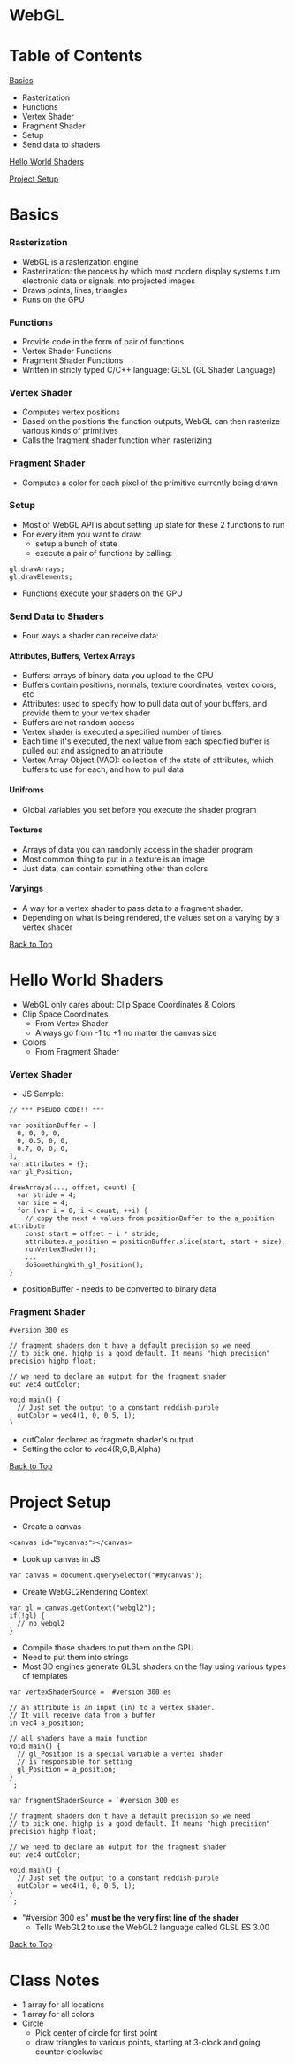 # WebGL

# Table of Contents

[Basics](#basics)
- Rasterization
- Functions
- Vertex Shader
- Fragment Shader
- Setup
- Send data to shaders

[Hello World Shaders](#hello-world)

[Project Setup](#project-setup)

# Basics

### Rasterization

- WebGL is a rasterization engine
- Rasterization: the process by which most modern display systems turn electronic data or signals into projected images
- Draws points, lines, triangles
- Runs on the GPU

### Functions

- Provide code in the form of pair of functions
- Vertex Shader Functions
- Fragment Shader Functions
- Written in stricly typed C/C++ language: GLSL (GL Shader Language)

### Vertex Shader

- Computes vertex positions
- Based on the positions the function outputs, WebGL can then rasterize various kinds of primitives
- Calls the fragment shader function when rasterizing

### Fragment Shader

- Computes a color for each pixel of the primitive currently being drawn

### Setup

- Most of WebGL API is about setting up state for these 2 functions to run
- For every item you want to draw: 
  - setup a bunch of state
  - execute a pair of functions by calling:
```
gl.drawArrays;
gl.drawElements;
```
  - Functions execute your shaders on the GPU

### Send Data to Shaders

- Four ways a shader can receive data:

#### Attributes, Buffers, Vertex Arrays

- Buffers: arrays of binary data you upload to the GPU
- Buffers contain positions, normals, texture coordinates, vertex colors, etc
- Attributes: used to specify how to pull data out of your buffers, and provide them to your vertex shader
- Buffers are not random access
- Vertex shader is executed a specified number of times
- Each time it's executed, the next value from each specified buffer is pulled out and assigned to an attribute
- Vertex Array Object (VAO): collection of the state of attributes, which buffers to use for each, and how to pull data

#### Unifroms

- Global variables you set before you execute the shader program

#### Textures

- Arrays of data you can randomly access in the shader program
- Most common thing to put in a texture is an image
- Just data, can contain something other than colors

#### Varyings

- A way for a vertex shader to pass data to a fragment shader.
- Depending on what is being rendered, the values set on a varying by a vertex shader

[Back to Top](#table-of-contents)

# Hello World Shaders

- WebGL only cares about: Clip Space Coordinates & Colors
- Clip Space Coordinates
  - From Vertex Shader
  - Always go from -1 to +1 no matter the canvas size
- Colors
  - From Fragment Shader

### Vertex Shader

- JS Sample:
```
// *** PSEUDO CODE!! ***
 
var positionBuffer = [
  0, 0, 0, 0,
  0, 0.5, 0, 0,
  0.7, 0, 0, 0,
];
var attributes = {};
var gl_Position;
 
drawArrays(..., offset, count) {
  var stride = 4;
  var size = 4;
  for (var i = 0; i < count; ++i) {
    // copy the next 4 values from positionBuffer to the a_position attribute
    const start = offset + i * stride;
    attributes.a_position = positionBuffer.slice(start, start + size);
    runVertexShader();
    ...
    doSomethingWith_gl_Position();
}
```
- positionBuffer - needs to be converted to binary data

### Fragment Shader

```
#version 300 es
 
// fragment shaders don't have a default precision so we need
// to pick one. highp is a good default. It means "high precision"
precision highp float;
 
// we need to declare an output for the fragment shader
out vec4 outColor;
 
void main() {
  // Just set the output to a constant reddish-purple
  outColor = vec4(1, 0, 0.5, 1);
}
```
- outColor declared as fragmetn shader's output
- Setting the color to vec4(R,G,B,Alpha)

[Back to Top](#table-of-contents)

# Project Setup

- Create a canvas
```
<canvas id="mycanvas"></canvas>
```

- Look up canvas in JS
```
var canvas = document.querySelector("#mycanvas");
```

- Create WebGL2Rendering Context
```
var gl = canvas.getContext("webgl2");
if(!gl) {
  // no webgl2
}
```

- Compile those shaders to put them on the GPU
- Need to put them into strings
- Most 3D engines generate GLSL shaders on the flay using various types of templates
```
var vertexShaderSource = `#version 300 es
 
// an attribute is an input (in) to a vertex shader.
// It will receive data from a buffer
in vec4 a_position;
 
// all shaders have a main function
void main() {
  // gl_Position is a special variable a vertex shader
  // is responsible for setting
  gl_Position = a_position;
}
`;
 
var fragmentShaderSource = `#version 300 es
 
// fragment shaders don't have a default precision so we need
// to pick one. highp is a good default. It means "high precision"
precision highp float;
 
// we need to declare an output for the fragment shader
out vec4 outColor;
 
void main() {
  // Just set the output to a constant reddish-purple
  outColor = vec4(1, 0, 0.5, 1);
}
`;
```
- "#version 300 es" **must be the very first line of the shader**
  - Tells WebGL2 to use the WebGL2 language called GLSL ES 3.00


[Back to Top](#table-of-contents)

# Class Notes

- 1 array for all locations
- 1 array for all colors
- Circle
  - Pick center of circle for first point
  - draw triangles to various points, starting at 3-clock and going counter-clockwise

